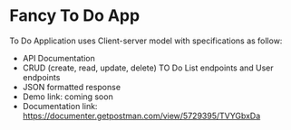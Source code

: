 # Fancy To Do App

To Do Application uses Client-server model with specifications as follow:
- API Documentation 
- CRUD (create, read, update, delete) TO Do List endpoints and User endpoints
- JSON formatted response
- Demo link: coming soon
- Documentation link: https://documenter.getpostman.com/view/5729395/TVYGbxDa